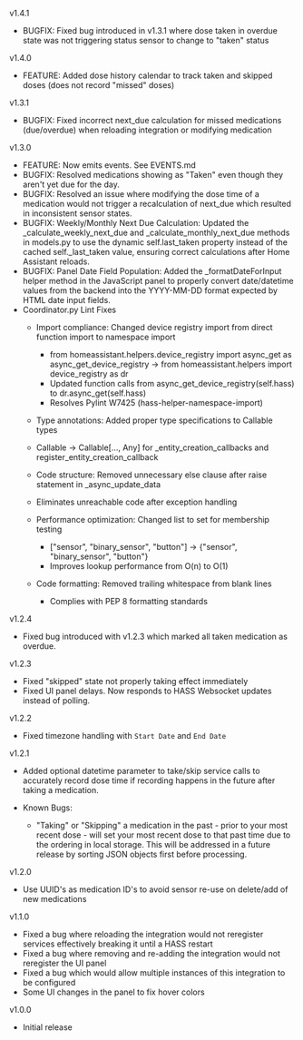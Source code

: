 v1.4.1
- BUGFIX: Fixed bug introduced in v1.3.1 where dose taken in overdue state was not triggering status sensor to change to "taken" status

v1.4.0
- FEATURE: Added dose history calendar to track taken and skipped doses (does not record "missed" doses)

v1.3.1
- BUGFIX: Fixed incorrect next_due calculation for missed medications (due/overdue) when reloading integration or modifying medication

v1.3.0
- FEATURE: Now emits events. See EVENTS.md
- BUGFIX: Resolved medications showing as "Taken" even though they aren't yet due for the day.
- BUGFIX: Resolved an issue where modifying the dose time of a medication would not trigger a recalculation of next_due which resulted in inconsistent sensor states.
- BUGFIX: Weekly/Monthly Next Due Calculation: Updated the _calculate_weekly_next_due and _calculate_monthly_next_due methods in models.py to use the dynamic self.last_taken property instead of the cached self._last_taken value, ensuring correct calculations after Home Assistant reloads.
- BUGFIX: Panel Date Field Population: Added the _formatDateForInput helper method in the JavaScript panel to properly convert date/datetime values from the backend into the YYYY-MM-DD format expected by HTML date input fields.
- Coordinator.py Lint Fixes
  - Import compliance: Changed device registry import from direct function import to namespace import
    - from homeassistant.helpers.device_registry import async_get as async_get_device_registry → from homeassistant.helpers import device_registry as dr
    - Updated function calls from async_get_device_registry(self.hass) to dr.async_get(self.hass)
    - Resolves Pylint W7425 (hass-helper-namespace-import)
  - Type annotations: Added proper type specifications to Callable types
  - Callable → Callable[..., Any] for _entity_creation_callbacks and register_entity_creation_callback
  - Code structure: Removed unnecessary else clause after raise statement in _async_update_data

  - Eliminates unreachable code after exception handling
  - Performance optimization: Changed list to set for membership testing
    - ["sensor", "binary_sensor", "button"] → {"sensor", "binary_sensor", "button"}
    - Improves lookup performance from O(n) to O(1)
  - Code formatting: Removed trailing whitespace from blank lines
    - Complies with PEP 8 formatting standards

v1.2.4
- Fixed bug introduced with v1.2.3 which marked all taken medication as overdue.

v1.2.3
- Fixed "skipped" state not properly taking effect immediately
- Fixed UI panel delays. Now responds to HASS Websocket updates instead of polling.

v1.2.2
- Fixed timezone handling with `Start Date` and `End Date`

v1.2.1
- Added optional datetime parameter to take/skip service calls to accurately record dose time if recording happens in the future after taking a medication.

- Known Bugs:
    - "Taking" or "Skipping" a medication in the past - prior to your most recent dose - will set your most recent dose to that past time due to the ordering in local storage. This will be addressed in a future release by sorting JSON objects first before processing.

v1.2.0
- Use UUID's as medication ID's to avoid sensor re-use on delete/add of new medications

v1.1.0
- Fixed a bug where reloading the integration would not reregister services effectively breaking it until a HASS restart
- Fixed a bug where removing and re-adding the integration would not reregister the UI panel
- Fixed a bug which would allow multiple instances of this integration to be configured
- Some UI changes in the panel to fix hover colors

v1.0.0
- Initial release